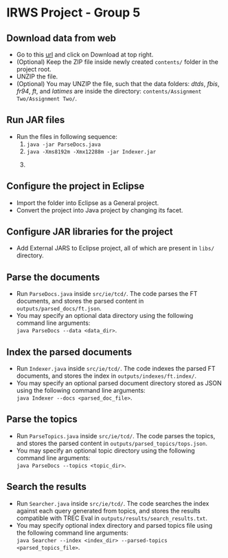 IRWS Project - Group 5
==

Download data from web
--
* Go to this [url](https://drive.google.com/file/d/1MudJity9Ckh8jxapFx3OS-DLEkcvbYYx/view?nbsp) and click on Download at top right.
* (Optional) Keep the ZIP file inside newly created ```contents/``` folder in the project root.
* UNZIP the file.
* (Optional) You may UNZIP the file, such that the data folders: *dtds*, *fbis*, *fr94*, *ft*, and *latimes* are inside the directory: ```contents/Assignment Two/Assignment Two/```.

Run JAR files
--
* Run the files in following sequence:
	1. ```java -jar ParseDocs.java``` 
	2. ```java -Xms8192m -Xmx12288m -jar Indexer.jar```
	3. ```java -


Configure the project in Eclipse
--
* Import the folder into Eclipse as a General project.
* Convert the project into Java project by changing its facet.

Configure JAR libraries for the project
--
* Add External JARS to Eclipse project, all of which are present in ```libs/``` directory.

Parse the documents
--
* Run ```ParseDocs.java``` inside ```src/ie/tcd/```. The code parses the FT documents, and stores the parsed content in ```outputs/parsed_docs/ft.json```.
* You may specify an optional data directory using the following command line arguments:<br/>
```java ParseDocs --data <data_dir>```.

Index the parsed documents
--
* Run ```Indexer.java``` inside ```src/ie/tcd/```. The code indexes the parsed FT documents, and stores the index in ```outputs/indexes/ft.index/```.
* You may specify an optional parsed document directory stored as JSON using the following command line arguments:<br/>
```java Indexer --docs <parsed_doc_file>```.

Parse the topics
--
* Run ```ParseTopics.java``` inside ```src/ie/tcd/```. The code parses the topics, and stores the parsed content in ```outputs/parsed_topics/tops.json```.
* You may specify an optional topic directory using the following command line arguments:<br/>
```java ParseDocs --topics <topic_dir>```.

Search the results
--
* Run ```Searcher.java``` inside ```src/ie/tcd/```. The code searches the index against each query generated from topics, and stores the results compatible with TREC Eval in ```outputs/results/search_results.txt```.
* You may specify optional index directory and parsed topics file using the following command line arguments:<br/>
```java Searcher --index <index_dir> --parsed-topics <parsed_topics_file>```.